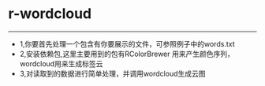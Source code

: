# r-wordcloud
---
* 1,你要首先处理一个包含有你要展示的文件，可参照例子中的words.txt
* 2,安装依赖包,这里主要用到的包有RColorBrewer 用来产生颜色序列，wordcloud用来生成标签云
* 3,对读取到的数据进行简单处理，并调用wordcloud生成云图
